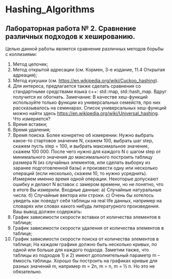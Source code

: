 # Hashing_Algorithms

## Лабораторная работа № 2. Сравнение различных подходов к хешированию.
Целью данной работы является сравнение различных методов борьбы с коллизиями:
1) Метод цепочек;
2) Метод открытой адресации (см. Кормен, 3-е издание, 11.4 Открытая адреация);
3) Метод кукушки (см. https://en.wikipedia.org/wiki/Cuckoo_hashing).
4) Для интереса, предлагается также сделать сравнения со стандартными средствами языка
c++: std::map, std::hash_map. Вдруг получится их обогнать.
Замечание: В качестве хеш-функций используйте только функции из универсальных
семейств, про них рассказывалось на семинарах. Список универсальных хеш-функций
можно найти здесь https://en.wikipedia.org/wiki/Universal_hashing.
Что измеряется?
1) Время вставки;
2) Время удаления;
3) Время поиска.
Более конкретно об измерении:
Нужно выбрать какое-то стартовое значение N, скажем 100, выбрать шаг step, скажем пусть
step = 100, и выбрать максимальное значение, скажем 100 000. После чего нужно для каждого
N с шагом step от минимального значения до максимального построить таблицу размера N
(из случайных элементов, или сделать выборку из заранее подготовленной базы) и
произвести одну или несколько операций (если несколько, скажем 10, то нужно усреднить).
Измеряем именно время одной операции. Некоторые допускают ошибку и делают N вставок
с замером времени, но не понятно, что в итоге Вы измерили.
Входные данные:
a) Случайные натуральные числа.
б) Случайные вектора или строки.
с) Очень бы хотелось увидеть как поведут себя таблицы на real life данных, например на
словарях или словах какого нибудь литературного произведения.
Ваш вывод должен содержать:
1) График зависимости скорости вставки от количества элементов в таблице;
2) График зависимости скорости удаления от количества элементов в таблице;
3) График зависимости скорости поиска от количества элементов в таблице;
На каждом графике должно быть несколько кривых, по одной или больше для каждого
подхода. Заметим также, что таблицы из подходов 1) и 2) имеют дополнительный параметр m
– ёмкость таблицы. Хорошо бы построить на графиках кривые для разных значений m,
например m = 2n, m = n, m = ½ n. Но это не обязательно.
